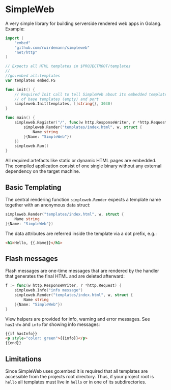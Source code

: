 # SimpleWeb

A very simple library for building serverside rendered web apps in Golang.
Example:

```go
import (
    "embed"
    "github.com/rwirdemann/simpleweb"
    "net/http"
)

// Expects all HTML templates in $PROJECTROOT/templates
//
//go:embed all:templates
var templates embed.FS

func init() {
    // Required Init call to tell SimpleWeb about its embedded templates, list 
    // of base templates (empty) and port
    simpleweb.Init(templates, []string{}, 3030)
}

func main() {
    simpleweb.Register("/", func(w http.ResponseWriter, r *http.Request) {
        simpleweb.Render("templates/index.html", w, struct {
            Name string
        }{Name: "SimpleWeb"})
    })
    simpleweb.Run()
}
```

All required artefacts like static or dynamic HTML pages are embedded. The
compiled application consist of one single binary without any external
dependency on the target machine.

## Basic Templating

The central rendering function `simpleweb.Render` expects a template name
together with an anonymous data struct:

```go
simpleweb.Render("templates/index.html", w, struct {
    Name string
}{Name: "SimpleWeb"})
```

The data attributes are referred inside the template via a dot prefix, e.g.:

```html
<h1>Hello, {{.Name}}</h1>
```

## Flash messages

Flash messages are one-time messages that are rendered by the handler that
generates the final HTML and are deleted afterward:

```go
f := func(w http.ResponseWriter, r *http.Request) {
    simpleweb.Info("info message")
    simpleweb.Render("templates/index.html", w, struct {
        Name string
    }{Name: "SimpleWeb"})
}
```

View helpers are provided for info, warning and error messages. See `hasInfo` and
`info` for showing info messages:

```html
{{if hasInfo}}
<p style="color: green">{{info}}</p>
{{end}}
```

## Limitations

Since SimpleWeb uses go:embed it is required that all templates are accessible
from the projects root directory. Thus, if your project root is `hello` all
templates must live in `hello` or in one of its subdirectories.